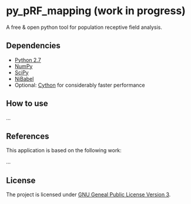 # py_pRF_mapping (work in progress)
A free & open python tool for population receptive field analysis.

## Dependencies

- [Python 2.7](https://www.python.org/download/releases/2.7/)
- [NumPy](http://www.numpy.org/)
- [SciPy](http://www.scipy.org/)
- [NiBabel](http://nipy.org/nibabel/)
- Optional: [Cython](http://cython.org/) for considerably faster performance

## How to use

...

## References
This application is based on the following work:

...


## License

The project is licensed under [GNU Geneal Public License Version 3](http://www.gnu.org/licenses/gpl.html).
